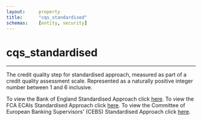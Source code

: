 ```yaml
---
layout:     property
title:      "cqs_standardised"
schemas:    [entity, security]
---
```


# cqs_standardised

---

The credit quality step for standardised approach, measured as part of a credit quality assessment scale. Represented as a naturally positive integer number between 1 and 6 inclusive.


To view the Bank of England Standardised Approach click [here](http://www.bankofengland.co.uk/pra/Documents/publications/ss/2013/ss1013.pdf). To view the FCA ECAIs Standardised Approach click [here](https://www.fca.org.uk/publication/archive/fsa-ecais-standardised.pdf). To view the Committee of European Banking Supervisors' (CEBS) Standardised Approach click [here](https://www.eba.europa.eu/documents/10180/16166/4+Ausust+2006_Mapping.pdf).
